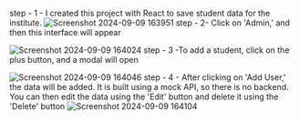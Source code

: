 step - 1 - I created this project with React to save student data for the institute.
![Screenshot 2024-09-09 163951](https://github.com/user-attachments/assets/261a31d0-eeb3-4793-b9ff-d90c4728da6b)
step - 2- Click on 'Admin,' and then this interface will appear

![Screenshot 2024-09-09 164024](https://github.com/user-attachments/assets/c010fd25-0c79-41fa-bbd6-785240bc0734)
step - 3 -To add a student, click on the plus button, and a modal will open

![Screenshot 2024-09-09 164046](https://github.com/user-attachments/assets/9b37413a-2ad6-4c9f-befb-e3d179553f78)
step - 4 - After clicking on 'Add User,' the data will be added. It is built using a mock API, so there is no backend. You can then edit the data using the 'Edit' button and delete it using the 'Delete' button
![Screenshot 2024-09-09 164104](https://github.com/user-attachments/assets/aa6e95d5-26a7-47c6-91be-8b7048c7e7d1)
